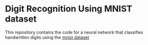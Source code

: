 # Digit Recognition Using MNIST dataset

This repository contains the code for a neural network that classifies handwritten digits using the [mnist dataset](http://yann.lecun.com/exdb/mnist/)
